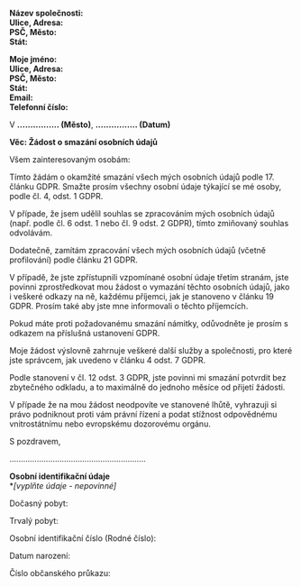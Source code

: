 **Název společnosti:**  
**Ulice, Adresa:**  
**PSČ, Město:**  
**Stát:**

**Moje jméno:**  
**Ulice, Adresa:**  
**PSČ, Město:**  
**Stát:**  
**Email:**  
**Telefonní číslo:**

V **................ (Město)**, **................ (Datum)**

**Věc: Žádost o smazání osobních údajů**

Všem zainteresovaným osobám:

Tímto žádám o okamžité smazání všech mých osobních údajů podle 17. článku GDPR.
Smažte prosím všechny osobní údaje týkající se mé osoby, podle čl. 4, odst. 1 GDPR.

V případe, že jsem udělil souhlas se zpracováním mých osobních údajů (např. podle čl. 6
odst. 1 nebo čl. 9 odst. 2 GDPR), tímto zmiňovaný souhlas odvolávám.

Dodatečně, zamítám zpracování všech mých osobních údajů (včetně profilování) podle
článku 21 GDPR.

V případě, že jste zpřístupnili vzpomínané osobní údaje třetím stranám, jste povinni
zprostředkovat mou žádost o vymazání těchto osobních údajů, jako i veškeré odkazy na ně,
každému příjemci, jak je stanoveno v článku 19 GDPR. Prosím také aby jste mne informovali
o těchto příjemcích.

Pokud máte proti požadovanému smazání námitky, odůvodněte je prosím s odkazem na
příslušná ustanovení GDPR.

Moje žádost výslovně zahrnuje veškeré další služby a společnosti, pro které jste správcem,
jak uvedeno v článku 4 odst. 7 GDPR.

Podle stanovení v čl. 12 odst. 3 GDPR, jste povinni mi smazání potvrdit bez zbytečného
odkladu, a to maximálně do jednoho měsíce od přijetí žádosti.

V případe že na mou žádost neodpovíte ve stanovené lhůtě, vyhrazuji si právo podniknout
proti vám právní řízení a podat stížnost odpovědnému vnitrostátnímu nebo evropskému
dozorovému orgánu.

S pozdravem,

............................................................

**Osobní identifikační údaje**  
**[vyplňte údaje - *nepovinné]**

Dočasný pobyt:

Trvalý pobyt:

Osobní identifikační číslo (Rodné číslo):

Datum narození:

Číslo občanského průkazu:
